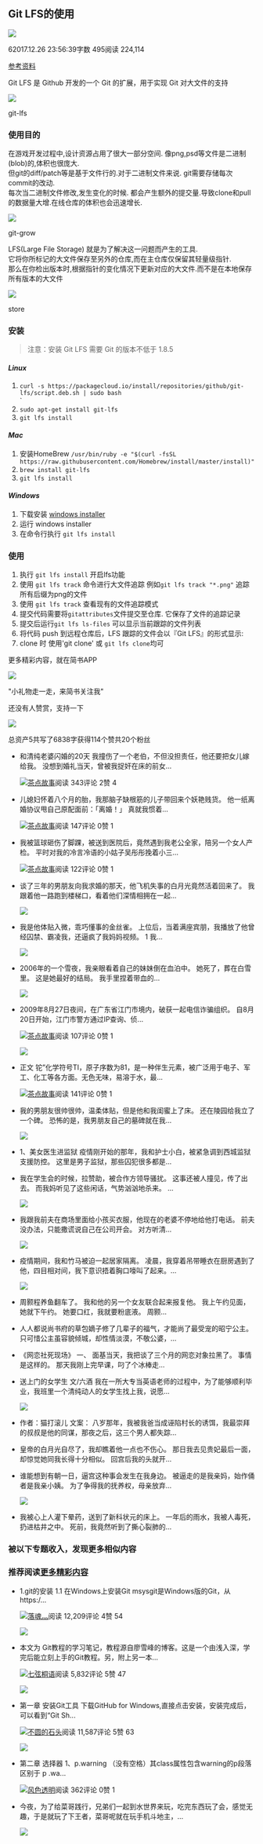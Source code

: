 ## Git LFS的使用

[![](https://cdn2.jianshu.io/assets/default_avatar/15-a7ac401939dd4df837e3bbf82abaa2a8.jpg)](https://www.jianshu.com/u/f442407d3901)

62017.12.26 23:56:39字数 495阅读 224,114

[参考资料](https://link.jianshu.com/?t=https%3A%2F%2Fcoding.net%2Fhelp%2Fdoc%2Fgit%2Fgit-lfs.html)

Git LFS 是 Github 开发的一个 Git 的扩展，用于实现 Git 对大文件的支持

  

![](https://upload-images.jianshu.io/upload_images/1059995-670f795346b86292?imageMogr2/auto-orient/strip|imageView2/2/w/1000/format/webp)

git-lfs

### 使用目的

在游戏开发过程中,设计资源占用了很大一部分空间. 像png,psd等文件是二进制(blob)的,体积也很庞大.  
但git的diff/patch等是基于文件行的.对于二进制文件来说. git需要存储每次commit的改动.  
每次当二进制文件修改,发生变化的时候. 都会产生额外的提交量.导致clone和pull的数据量大增.在线仓库的体积也会迅速增长.

![](https://upload-images.jianshu.io/upload_images/1059995-c9ddfd907277e8df.png?imageMogr2/auto-orient/strip|imageView2/2/w/1200/format/webp)

git-grow

LFS(Large File Storage) 就是为了解决这一问题而产生的工具.  
它将你所标记的大文件保存至另外的仓库,而在主仓库仅保留其轻量级指针.  
那么在你检出版本时,根据指针的变化情况下更新对应的大文件.而不是在本地保存所有版本的大文件

![](https://upload-images.jianshu.io/upload_images/1059995-7e78b1cc5ceb6c1f.png?imageMogr2/auto-orient/strip|imageView2/2/w/1200/format/webp)

store

### 安装

> 注意：安装 Git LFS 需要 Git 的版本不低于 1.8.5

#### _Linux_

1.  `curl -s https://packagecloud.io/install/repositories/github/git-lfs/script.deb.sh | sudo bash`  
    \`
2.  `sudo apt-get install git-lfs`
3.  `git lfs install`

#### _Mac_

1.  安装HomeBrew `/usr/bin/ruby -e "$(curl -fsSL https://raw.githubusercontent.com/Homebrew/install/master/install)"`
2.  `brew install git-lfs`
3.  `git lfs install`

#### _Windows_

1.  下载安装 [windows installer](https://link.jianshu.com/?t=https%3A%2F%2Fgithub.com%2Fgithub%2Fgit-lfs%2Freleases)
2.  运行 windows installer
3.  在命令行执行 `git lfs install`

### 使用

1.  执行 `git lfs install` 开启lfs功能
2.  使用 `git lfs track` 命令进行大文件追踪 例如`git lfs track "*.png"` 追踪所有后缀为png的文件
3.  使用 `git lfs track` 查看现有的文件追踪模式
4.  提交代码需要将`gitattributes`文件提交至仓库. 它保存了文件的追踪记录
5.  提交后运行`git lfs ls-files` 可以显示当前跟踪的文件列表
6.  将代码 push 到远程仓库后，LFS 跟踪的文件会以『Git LFS』的形式显示:
7.  clone 时 使用'git clone' 或 `git lfs clone`均可

更多精彩内容，就在简书APP

![](https://upload.jianshu.io/images/js-qrc.png)

"小礼物走一走，来简书关注我"

还没有人赞赏，支持一下

[![  ](https://cdn2.jianshu.io/assets/default_avatar/15-a7ac401939dd4df837e3bbf82abaa2a8.jpg)](https://www.jianshu.com/u/f442407d3901)

总资产5共写了6838字获得114个赞共20个粉丝

-   和清纯老婆闪婚的20天 我撞伤了一个老伯，不但没担责任，他还要把女儿嫁给我。 没想到婚礼当天，曾被我捉奸在床的前女...
    
    [![](https://upload.jianshu.io/users/upload_avatars/4790772/388e473c-fe2f-40e0-9301-e357ae8f1b41.jpeg)茶点故事](https://www.jianshu.com/u/0f438ff0a55f)阅读 343评论 2赞 4
    
-   儿媳妇怀着八个月的胎，我那脑子缺根筋的儿子带回来个妖艳贱货。 他一纸离婚协议甩自己原配面前：「离婚！」 真就我惯着...
    
    [![](https://upload.jianshu.io/users/upload_avatars/4790772/388e473c-fe2f-40e0-9301-e357ae8f1b41.jpeg)茶点故事](https://www.jianshu.com/u/0f438ff0a55f)阅读 147评论 0赞 1
    
-   我被篮球砸伤了脚踝，被送到医院后，竟然遇到我老公全家，陪另一个女人产检。 平时对我的冷言冷语的小姑子吴彤彤挽着小三...
    
    [![](https://upload.jianshu.io/users/upload_avatars/4790772/388e473c-fe2f-40e0-9301-e357ae8f1b41.jpeg)茶点故事](https://www.jianshu.com/u/0f438ff0a55f)阅读 122评论 0赞 1
    
-   谈了三年的男朋友向我求婚的那天，他飞机失事的白月光竟然活着回来了。 我跟着他一路跑到楼梯口，看着他们深情相拥在一起...
    
    [![](https://upload-images.jianshu.io/upload_images/15878160-eb4fb54f8ac7aad3.jpg?imageMogr2/auto-orient/strip|imageView2/1/w/150/h/120/format/webp)](https://www.jianshu.com/p/0fd162ed0426)
-   我是他体贴入微，乖巧懂事的金丝雀。 上位后，当着满座宾朋，我播放了他曾经囚禁、霸凌我，还逼疯了我妈妈视频。 1 我...
    
    [![](https://upload-images.jianshu.io/upload_images/4790772-d47beae92feda3d4.jpg?imageMogr2/auto-orient/strip|imageView2/1/w/150/h/120/format/webp)](https://www.jianshu.com/p/348696104d87)
-   2006年的一个雪夜，我亲眼看着自己的妹妹倒在血泊中。 她死了，葬在白雪里。 这是她最好的结局。 我手里捏着带血的...
    
    [![](https://upload-images.jianshu.io/upload_images/4790772-80b3fa6281a8af3f.jpeg?imageMogr2/auto-orient/strip|imageView2/1/w/150/h/120/format/webp)](https://www.jianshu.com/p/3a1958255a4a)
-   2009年8月27日夜间，在广东省江门市境内，破获一起电信诈骗组织。 自8月20日开始，江门市警方通过IP查询、侦...
    
    [![](https://upload.jianshu.io/users/upload_avatars/4790772/388e473c-fe2f-40e0-9301-e357ae8f1b41.jpeg)茶点故事](https://www.jianshu.com/u/0f438ff0a55f)阅读 107评论 0赞 1
    
    [![](https://upload-images.jianshu.io/upload_images/4790772-c23438736057a2ca.jpeg?imageMogr2/auto-orient/strip|imageView2/1/w/150/h/120/format/webp)](https://www.jianshu.com/p/3d55645df488)
-   正文 铊”化学符号TI，原子序数为81，是一种伴生元素，被广泛用于电子、军工、化工等各方面。无色无味，易溶于水，最...
    
    [![](https://upload.jianshu.io/users/upload_avatars/4790772/388e473c-fe2f-40e0-9301-e357ae8f1b41.jpeg)茶点故事](https://www.jianshu.com/u/0f438ff0a55f)阅读 141评论 0赞 1
    
-   我的男朋友很帅很帅，温柔体贴，但是他和我闺蜜上了床。 还在陵园给我立了一个碑。 恐怖的是，我男朋友自己的墓碑就在我...
    
    [![](https://upload-images.jianshu.io/upload_images/4790772-72d6c4a051346583.jpg?imageMogr2/auto-orient/strip|imageView2/1/w/150/h/120/format/webp)](https://www.jianshu.com/p/4b29db56d238)
-   1、美女医生进监狱 疫情刚开始的那年，我和护士小白，被紧急调到西城监狱支援防控。 这里是男子监狱，那些囚犯很多都是...
    
-   我在学生会的时候，拉赞助，被合作方领导骚扰。 这事还被人撞见，传了出去。 而我妈听见了这些闲话，气势汹汹地杀来。 ...
    
    [![](https://upload-images.jianshu.io/upload_images/4790772-724f1fd47f4b9afe.jpg?imageMogr2/auto-orient/strip|imageView2/1/w/150/h/120/format/webp)](https://www.jianshu.com/p/6e1afb7777ad)
-   我跟我前夫在商场里面给小孩买衣服，他现在的老婆不停地给他打电话。 前夫没办法，只能撒谎说自己在公司开会。 对方听清...
    
    [![](https://upload-images.jianshu.io/upload_images/4790772-241a1c9fae8951e8.jpg?imageMogr2/auto-orient/strip|imageView2/1/w/150/h/120/format/webp)](https://www.jianshu.com/p/72014d444acc)
-   疫情期间，我和竹马被迫一起居家隔离。 凌晨，我穿着吊带睡衣在厨房遇到了他，四目相对间，我下意识捂着胸口嚎叫了起来。...
    
    [![](https://upload-images.jianshu.io/upload_images/4790772-c72e8766daecf26a.jpeg?imageMogr2/auto-orient/strip|imageView2/1/w/150/h/120/format/webp)](https://www.jianshu.com/p/875b89eba857)
-   周颢程养鱼翻车了。 我和他的另一个女友联合起来报复他。 我上午约见面，她就下午约。 她要口红，我就要粉底液。 周颢...
    
-   人人都说尚书府的草包嫡子修了几辈子的福气，才能尚了最受宠的昭宁公主。 只可惜公主虽容貌倾城，却性情淡漠，不敬公婆，...
    
-   《网恋社死现场》 一、 面基当天，我把谈了三个月的网恋对象拉黑了。 事情是这样的。 那天我刚上完早课，叼了个冰棒走...
    
-   送上门的女学生 文/六酒 我在一所大专当英语老师的过程中，为了能够顺利毕业，我班里一个清纯动人的女学生找上我，说愿...
    
    [![](https://upload-images.jianshu.io/upload_images/4790772-0f0cdf03185827a0.png?imageMogr2/auto-orient/strip|imageView2/1/w/150/h/120/format/webp)](https://www.jianshu.com/p/bedff5b474cf)
-   作者：猫打滚儿 文案： 八岁那年，我被我爸当成诬陷村长的诱饵，我最崇拜的叔叔是他的同谋，那夜之后，这三个男人都失踪...
    
-   皇帝的白月光自尽了，我却瞧着他一点也不伤心。 那日我去见贵妃最后一面，却惊觉她同我长得十分相似。 回宫后我的头就开...
    
-   谁能想到有朝一日，逼宫这种事会发生在我身边。 被逼走的是我亲妈，始作俑者是我亲小姨。 为了争得我的抚养权，母亲放弃...
    
    [![](https://upload-images.jianshu.io/upload_images/4790772-ef416415d0dee221.jpg?imageMogr2/auto-orient/strip|imageView2/1/w/150/h/120/format/webp)](https://www.jianshu.com/p/e00864bde0c1)
-   我被心上人灌下晕药，送到了新科状元的床上。 一年后的雨水，我被人毒死，扔进枯井之中。 死前，我竟然听到了撕心裂肺的...
    

### 被以下专题收入，发现更多相似内容

### 推荐阅读[更多精彩内容](https://www.jianshu.com/)

-   1.git的安装 1.1 在Windows上安装Git msysgit是Windows版的Git，从https:/...
    
    [![](https://upload.jianshu.io/users/upload_avatars/4889822/4b23a204-6949-480b-9483-ca64f5b5e501.jpg?imageMogr2/auto-orient/strip|imageView2/1/w/48/h/48/format/webp)落魂灬](https://www.jianshu.com/u/9efe5acbf3d0)阅读 12,209评论 4赞 54
    
    [![](https://upload-images.jianshu.io/upload_images/4889822-566528249b3593b9?imageMogr2/auto-orient/strip|imageView2/1/w/300/h/240/format/webp)](https://www.jianshu.com/p/29b392fba2b9)
-   本文为 Git教程的学习笔记，教程源自廖雪峰的博客。这是一个由浅入深，学完后能立刻上手的Git教程。另，附上另一本...
    
    [![](https://upload.jianshu.io/users/upload_avatars/763193/1d19245e4d82.jpeg?imageMogr2/auto-orient/strip|imageView2/1/w/48/h/48/format/webp)七弦桐语](https://www.jianshu.com/u/9c881a52bca6)阅读 5,832评论 5赞 47
    
    [![](https://upload-images.jianshu.io/upload_images/763193-3ebabd44cfe74d13.jpg?imageMogr2/auto-orient/strip|imageView2/1/w/300/h/240/format/webp)](https://www.jianshu.com/p/382abb427ca9)
-   第一章 安装Git工具 下载GitHub for Windows,直接点击安装，安装完成后，可以看到“Git Sh...
    
    [![](https://cdn2.jianshu.io/assets/default_avatar/7-0993d41a595d6ab6ef17b19496eb2f21.jpg)不圆的石头](https://www.jianshu.com/u/cddadfa5d25e)阅读 11,587评论 5赞 63
    
    [![](https://upload-images.jianshu.io/upload_images/3958688-32b2b525c5ef4919.png?imageMogr2/auto-orient/strip|imageView2/1/w/300/h/240/format/webp)](https://www.jianshu.com/p/c07ccdfba068)
-   第二章 选择器 1、p.warning （没有空格）其class属性包含warning的p段落 区别于 p .wa...
    
    [![](https://cdn2.jianshu.io/assets/default_avatar/14-0651acff782e7a18653d7530d6b27661.jpg)风色透明](https://www.jianshu.com/u/b08711611464)阅读 362评论 0赞 1
    
-   今夜，为了给菜哥践行，兄弟们一起到水世界来玩，吃完东西玩了会，感觉无趣，于是就玩了下王者，菜哥呢就在玩手机斗地主，...
    
    [![](https://upload-images.jianshu.io/upload_images/8915265-a1a14f7d5feeabd3.jpg?imageMogr2/auto-orient/strip|imageView2/1/w/300/h/240/format/webp)](https://www.jianshu.com/p/fe98a4f8c84f)